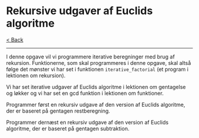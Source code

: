 # Rekursive udgaver af Euclids algoritme

[< Back](../README.md)

---

I denne opgave vil vi programmere iterative beregninger med brug af rekursion. Funktionerne, som skal programmeres i denne opgave, skal altså følge det mønster vi har set i funktionen `iterative_factorial` (et program i lektionen om rekursion).

Vi har set iterative udgaver af Euclids algoritme i lektionen om gentagelse og løkker og vi har set en gcd funktion i lektionen om funktioner.

Programmer først en rekursiv udgave af den version af Euclids algoritme, der er baseret på gentagen restberegning.

Programmer dernæst en rekursiv udgave af den version af Euclids algoritme, der er baseret på gentagen subtraktion.
